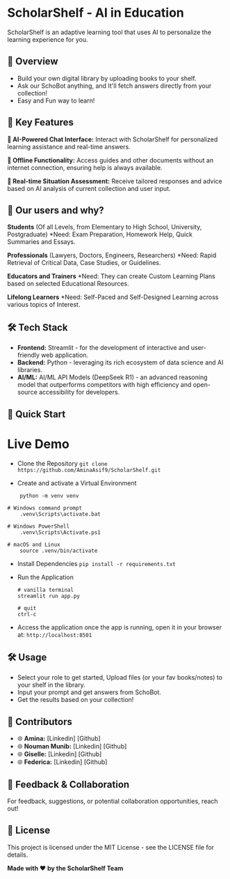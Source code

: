 # ScholarShelf - AI in Education 
ScholarShelf is an adaptive learning tool that uses AI to personalize the learning experience for you.


## 🌟 Overview
* Build your own digital library by uploading books to your shelf.
* Ask our SchoBot anything, and It'll fetch answers directly from your collection!
* Easy and Fun way to learn!


## 🚀 Key Features
**💬 AI-Powered Chat Interface:** Interact with ScholarShelf for personalized learning assistance and real-time answers.

**📱 Offline Functionality:** Access guides and other documents without an internet connection, ensuring help is always available.

**🧠 Real-time Situation Assessment:** Receive tailored responses and advice based on AI analysis of current collection and user input.


## 👤 Our users and why?
**Students** (Of all Levels, from Elementary to High School, University, Postgraduate)
  *Need: Exam Preparation, Homework Help, Quick Summaries and Essays.
  
**Professionals** (Lawyers, Doctors, Engineers, Researchers)
  *Need: Rapid Retrieval of Critical Data, Case Studies, or Guidelines.
  
**Educators and Trainers**
  *Need: They can create Custom Learning Plans based on selected Educational Resources.
  
**Lifelong Learners**
  *Need: Self-Paced and Self-Designed Learning across various topics of Interest.


## 🛠️ Tech Stack
* **Frontend:** Streamlit - for the development of interactive and user-friendly web application.
* **Backend:** Python - leveraging its rich ecosystem of data science and AI libraries.
* **AI/ML:** AI/ML API Models (DeepSeek R1) - an advanced reasoning model that outperforms competitors with high efficiency and open-source accessibility for developers.


## 🚀 Quick Start
# Live Demo
* Clone the Repository 
```git clone https://github.com/AminaAsif9/ScholarShelf.git```

* Create and activate a Virtual Environment
```
    python -m venv venv

# Windows command prompt
    .venv\Scripts\activate.bat

# Windows PowerShell
    .venv\Scripts\Activate.ps1

# macOS and Linux
    source .venv/bin/activate
```

* Install Dependencies
```pip install -r requirements.txt```

* Run the Application
    ```
    # vanilla terminal
    streamlit run app.py

    # quit
    ctrl-c
    ```
    
* Access the application once the app is running, open it in your browser at:
```http://localhost:8501```


## 🛠️ Usage
  * Select your role to get started, Upload files (or your fav books/notes) to your shelf in the library.
  * Input your prompt and get answers from SchoBot.
  * Get the results based on your collection!

## 🤝 Contributors
- 🌐 **Amina:** [Linkedin] [Github]
- 🌐 **Nouman Munib:** [Linkedin] [Github]
- 🌐 **Giselle:** [Linkedin] [Github] 
- 🌐 **Federica:** [Linkedin] [Github] 

## 🌟 Feedback & Collaboration
For feedback, suggestions, or potential collaboration opportunities, reach out!

## 📄 License
This project is licensed under the MIT License - see the LICENSE file for details.


**Made with ❤️ by the ScholarShelf Team**

